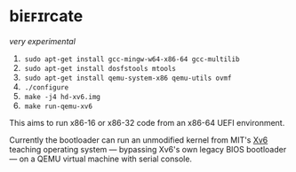 # biᴇꜰɪrcate

_very experimental_

 1. &nbsp;`sudo apt-get install gcc-mingw-w64-x86-64 gcc-multilib`
 2. &nbsp;`sudo apt-get install dosfstools mtools`
 2. &nbsp;`sudo apt-get install qemu-system-x86 qemu-utils ovmf`
 3. &nbsp;`./configure`
 4. &nbsp;`make -j4 hd-xv6.img`
 5. &nbsp;`make run-qemu-xv6`

This aims to run x86-16 or x86-32 code from an x86-64 UEFI environment.

Currently the bootloader can run an unmodified kernel from MIT's [Xv6](https://github.com/mit-pdos/xv6-public) teaching operating system &mdash; bypassing Xv6's own legacy BIOS bootloader &mdash; on a QEMU virtual machine with serial console.
